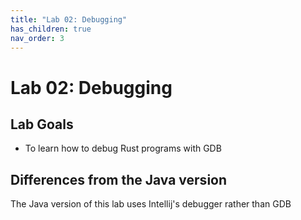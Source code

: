```yaml
---
title: "Lab 02: Debugging"
has_children: true
nav_order: 3
---
```


# Lab 02: Debugging

## Lab Goals

 - To learn how to debug Rust programs with GDB

## Differences from the Java version

The Java version of this lab uses Intellij's debugger rather than GDB

